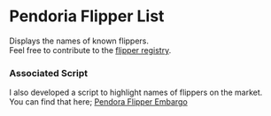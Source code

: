 # Pendoria Flipper List
Displays the names of known flippers.  
Feel free to contribute to the [flipper registry](https://github.com/xPuls3/pendoria-flipper-registry/blob/main/list.json).

### Associated Script

I also developed a script to highlight names of flippers on the market.  
You can find that here; [Pendora Flipper Embargo](https://github.com/xPuls3/Pendoria-Flipper-Embargo)